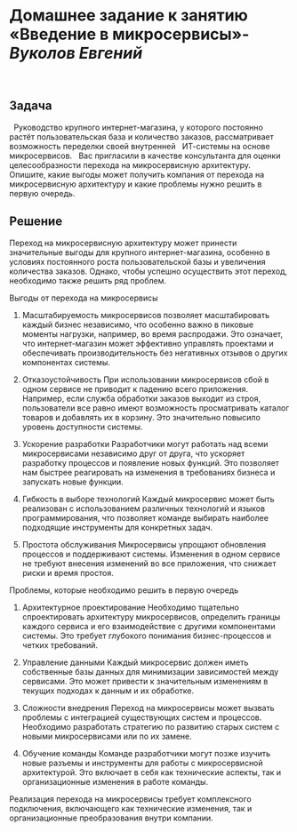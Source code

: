 # **Домашнее задание к занятию «Введение в микросервисы»**-***Вуколов Евгений***
 
## **Задача**
 
Руководство крупного интернет-магазина, у которого постоянно растёт пользовательская база и количество заказов, рассматривает возможность переделки своей внутренней   ИТ-системы на основе микросервисов.
 
Вас пригласили в качестве консультанта для оценки целесообразности перехода на микросервисную архитектуру.
 
Опишите, какие выгоды может получить компания от перехода на микросервисную архитектуру и какие проблемы нужно решить в первую очередь.


## **Решение**

Переход на микросервисную архитектуру может принести значительные выгоды для крупного интернет-магазина, особенно в условиях постоянного роста пользовательской базы и увеличения количества заказов. 
Однако, чтобы успешно осуществить этот переход, необходимо также решить ряд проблем.

Выгоды от перехода на микросервисы
1. Масштабируемость
микросервисов позволяет масштабировать каждый бизнес независимо, что особенно важно в пиковые моменты нагрузки, например, во время распродажи. 
Это означает, что интернет-магазин может эффективно управлять проектами и обеспечивать производительность без негативных отзывов о других компонентах системы.

2. Отказоустойчивость
При использовании микросервисов сбой в одном сервисе не приводит к падению всего приложения. Например, если служба обработки заказов выходит из строя, 
пользователи все равно имеют возможность просматривать каталог товаров и добавлять их в корзину. Это значительно повысило уровень доступности системы.

3. Ускорение разработки
Разработчики могут работать над всеми микросервисами независимо друг от друга, что ускоряет разработку процессов и появление новых функций. 
Это позволяет нам быстрее реагировать на изменения в требованиях бизнеса и запускать новые функции.

4. Гибкость в выборе технологий
Каждый микросервис может быть реализован с использованием различных технологий и языков программирования, что позволяет команде выбирать наиболее подходящие инструменты для конкретных задач.

5. Простота обслуживания
Микросервисы упрощают обновления процессов и поддерживают системы. Изменения в одном сервисе не требуют внесения изменений во все приложения, что снижает риски и время простоя.

Проблемы, которые необходимо решить в первую очередь
1. Архитектурное проектирование
Необходимо тщательно спроектировать архитектуру микросервисов, определить границы каждого сервиса и его взаимодействие с другими компонентами системы. 
Это требует глубокого понимания бизнес-процессов и четких требований.

2. Управление данными
Каждый микросервис должен иметь собственные базы данных для минимизации зависимостей между сервисами. Это может привести к значительным изменениям в текущих подходах к данным и их обработке.

3. Сложности внедрения
Переход на микросервисы может вызвать проблемы с интеграцией существующих систем и процессов. Необходимо разработать стратегию по развитию старых систем с новыми микросервисами или по их замене.

4. Обучение команды
Команде разработчики могут позже изучить новые разъемы и инструменты для работы с микросервисной архитектурой. 
Это включает в себя как технические аспекты, так и организационные изменения в работе команды.

Реализация перехода на микросервисы требует комплексного подключения, включающего как технические изменения, так и организационные преобразования внутри компании.
